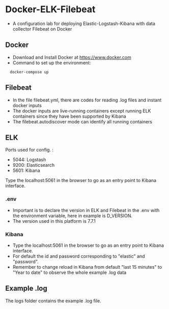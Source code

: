 # Docker-ELK-Filebeat

* A configuration lab for deploying Elastic-Logstash-Kibana with data collector Filebeat on Docker

## Docker

- Download and Install Docker at https://www.docker.com
- Command to set up the environment:

```
  docker-compose up
```
## Filebeat
* In the file filebeat.yml, there are codes for reading .log files and instant docker inputs 
* The docker inputs are live-running containers except running ELK containers since they have been supported by Kibana
* The filebeat.autodiscover mode can identify all running containers
## ELK

Ports used for config. :

- 5044: Logstash
- 9200: Elasticsearch
- 5601: Kibana

Type the localhost:5061 in the browser to go as an entry point to Kibana interface.
### .env
* Important is to declare the version in ELK and Filebeat in the .env with the environment variable, here in example is D_VERSION.
* The version used in this platform is 7.7.1
### Kibana
* Type the localhost:5061 in the browser to go as an entry point to Kibana interface.
* For default the id and password corresponding to "elastic" and "password".
* Remember to change reload in Kibana from default "last 15 minutes" to "Year to date" to observe the whole example .log data

## Example .log
The logs folder contains the example .log file.  
